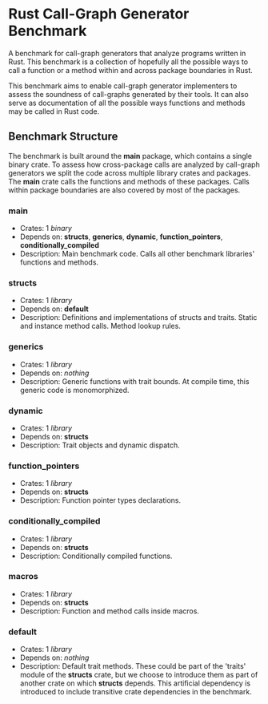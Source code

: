 # Rust Call-Graph Generator Benchmark

A benchmark for call-graph generators that analyze programs written in Rust.
This benchmark is a collection of hopefully all the possible ways to call a
function or a method within and across package boundaries in Rust.

This benchmark aims to enable call-graph generator implementers to assess
the soundness of call-graphs generated by their tools. It can also serve
as documentation of all the possible ways functions and methods may be called
in Rust code.

## Benchmark Structure

The benchmark is built around the **main** package, which contains a single
binary crate. To assess how cross-package calls are analyzed by call-graph
generators we split the code across multiple library crates and packages.
The **main** crate calls the functions and methods of these packages.
Calls within package boundaries are also covered by most of the packages.

### main

- Crates:
    1 *binary*
- Depends on:
    **structs**, **generics**, **dynamic**, **function\_pointers**,
    **conditionally\_compiled**
- Description:
    Main benchmark code. Calls all other benchmark libraries' functions and
    methods.

### structs

- Crates:
    1 *library*
- Depends on:
    **default**
- Description:
    Definitions and implementations of structs and traits. Static and instance
    method calls. Method lookup rules.

### generics

- Crates:
    1 *library*
- Depends on:
    *nothing*
- Description:
    Generic functions with trait bounds. At compile time, this generic code
    is monomorphized.

### dynamic

- Crates:
    1 *library*
- Depends on:
    **structs**
- Description:
    Trait objects and dynamic dispatch.

### function\_pointers

- Crates:
    1 *library*
- Depends on:
    **structs**
- Description:
    Function pointer types declarations.

### conditionally\_compiled

- Crates:
    1 *library*
- Depends on:
    **structs**
- Description:
    Conditionally compiled functions.

### macros

- Crates:
    1 *library*
- Depends on:
    **structs**
- Description:
    Function and method calls inside macros.

### default
 - Crates:
    1 *library*
 - Depends on:
    *nothing*
 - Description:
    Default trait methods. These could be part of the 'traits' module of the
    **structs** crate, but we choose to introduce them as part of another crate
    on which **structs** depends. This artificial dependency is introduced to
    include transitive crate dependencies in the benchmark.
